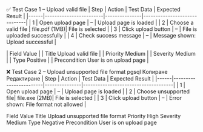 ✅ Test Case 1 – Upload valid file
| Step | Action                | Test Data     | Expected Result             |
|------|------------------------|---------------|------------------------------|
| 1    | Open upload page       | –             | Upload page is loaded       |
| 2    | Choose a valid file    | file.pdf (1MB)| File is selected            |
| 3    | Click upload button    | –             | File is uploaded successfully |
| 4    | Check success message  | –             | Message shown: Upload successful |

| Field	Value |
| Title	Upload valid file |
| Priority	Medium |
| Severity	Medium |
| Type	Positive |
| Precondition	User is on upload page |



❌ Test Case 2 – Upload unsupported file format
pgsql
Копиране
Редактиране
| Step | Action                | Test Data     | Expected Result                    |
|------|------------------------|---------------|-------------------------------------|
| 1    | Open upload page       | –             | Upload page is loaded              |
| 2    | Choose unsupported file| file.exe (2MB)| File is selected                   |
| 3    | Click upload button    | –             | Error shown: File format not allowed |



Field	Value
Title	Upload unsupported file format
Priority	High
Severity	Medium
Type	Negative
Precondition	User is on upload page

